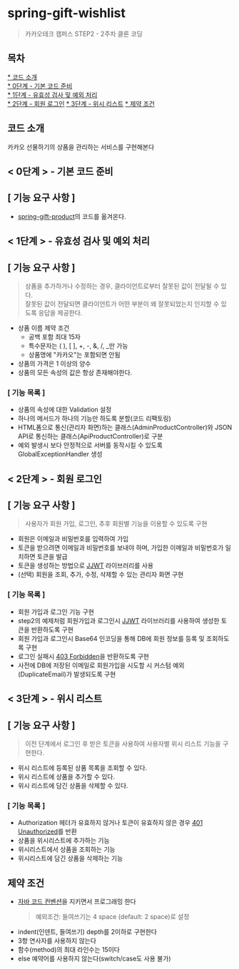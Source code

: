# spring-gift-wishlist
> 카카오테크 캠퍼스 STEP2 - 2주차 클론 코딩

## 목차
[* 코드 소개](#코드-소개)<br>
[* 0단계 - 기본 코드 준비](#-0단계----기본-코드-준비)<br>
[* 1단계 - 유효성 검사 및 예외 처리](#-1단계----유효성-검사-및-예외-처리)<br>
[* 2단계 - 회원 로그인](#-2단계----회원-로그인)
[* 3단계 - 위시 리스트](#-3단계----위시-리스트)
[* 제약 조건](#제약-조건)<br>

## 코드 소개
카카오 선물하기의 상품을 관리하는 서비스를 구현해본다

## < 0단계 > - 기본 코드 준비
## [ 기능 요구 사항 ]
- [spring-gift-product](https://github.com/chris0825/spring-gift-product.git)의 코드를 옮겨온다.

## < 1단계 > - 유효성 검사 및 예외 처리
## [ 기능 요구 사항 ]
> 상품을 추가하거나 수정하는 경우, 클라이언트로부터 잘못된 값이 전달될 수 있다.<br>잘못된 값이 전달되면 클라이언트가 어떤 부분이 왜 잘못되었는지 인지할 수 있도록 응답을 제공한다.
- 상품 이름 제약 조건
  - 공백 포함 최대 15자
  - 특수문자는 ( ), [ ], +, -, &, /, _만 가능
  - 상품명에 "카카오"는 포함되면 안됨
- 상품의 가격은 1 이상의 양수
- 상품의 모든 속성의 값은 항상 존재해야한다.

### [ 기능 목록 ]
- 상품의 속성에 대한 Validation 설정
- 하나의 메서드가 하나의 기능만 하도록 분할(코드 리팩토링)
- HTML폼으로 통신(관리자 화면)하는 클래스(AdminProductController)와 JSON API로 통신하는 클래스(ApiProductController)로 구분
- 예외 발생시 보다 안정적으로 서버를 동작시킬 수 있도록 GlobalExceptionHandler 생성

## < 2단계 > - 회원 로그인
## [ 기능 요구 사항 ]
> 사용자가 회원 가입, 로그인, 추후 회원별 기능을 이용할 수 있도록 구현
- 회원은 이메일과 비밀번호를 입력하여 가입
- 토큰을 받으려면 이메일과 비밀번호를 보내야 하며, 가입한 이메일과 비밀번호가 일치하면 토큰을 발급
- 토큰을 생성하는 방법으로 [JJWT](https://github.com/jwtk/jjwt) 라이브러리를 사용
- (선택) 회원을 조회, 추가, 수정, 삭제할 수 있는 관리자 화면 구현

### [ 기능 목록 ]
- 회원 가입과 로그인 기능 구현
- step2의 예제처럼 회원가입과 로그인시 [JJWT](https://github.com/jwtk/jjwt) 라이브러리를 사용하여 생성한 토큰을 반환하도록 구현
- 회원 가입과 로그인시 Base64 인코딩을 통해 DB에 회원 정보를 등록 및 조회하도록 구현
- 로그인 실패시 [403 Forbidden](https://developer.mozilla.org/ko/docs/Web/HTTP/Status/403)을 반환하도록 구현
- 사전에 DB에 저장된 이메일로 회원가입을 시도할 시 커스텀 예외(DuplicateEmail)가 발생되도록 구현

## < 3단계 > - 위시 리스트
## [ 기능 요구 사항 ]
> 이전 단계에서 로그인 후 받은 토큰을 사용하여 사용자별 위시 리스트 기능을 구현한다.
- 위시 리스트에 등록된 상품 목록을 조회할 수 있다.
- 위시 리스트에 상품을 추가할 수 있다.
- 위시 리스트에 담긴 상품을 삭제할 수 있다.

### [ 기능 목록 ]
- Authorization 헤더가 유효하지 않거나 토큰이 유효하지 않은 경우 [401 Unauthorized](https://developer.mozilla.org/ko/docs/Web/HTTP/Status/401)를 반환
- 상품을 위시리스트에 추가하는 기능
- 위시리스트에서 상품을 조회하는 기능
- 위시리스트에 담긴 상품을 삭제하는 기능

## 제약 조건
- [자바 코드 컨벤션](https://google.github.io/styleguide/javaguide.html)을 지키면서 프로그래밍 한다
  >예외조건: 들여쓰기는 4 space (default: 2 space)로 설정
- indent(인덴트, 들여쓰기) depth를 2이하로 구현한다
- 3항 연사자를 사용하지 않는다
- 함수(method)의 최대 라인수는 15이다
- else 예약어를 사용하지 않는다(switch/case도 사용 불가)
